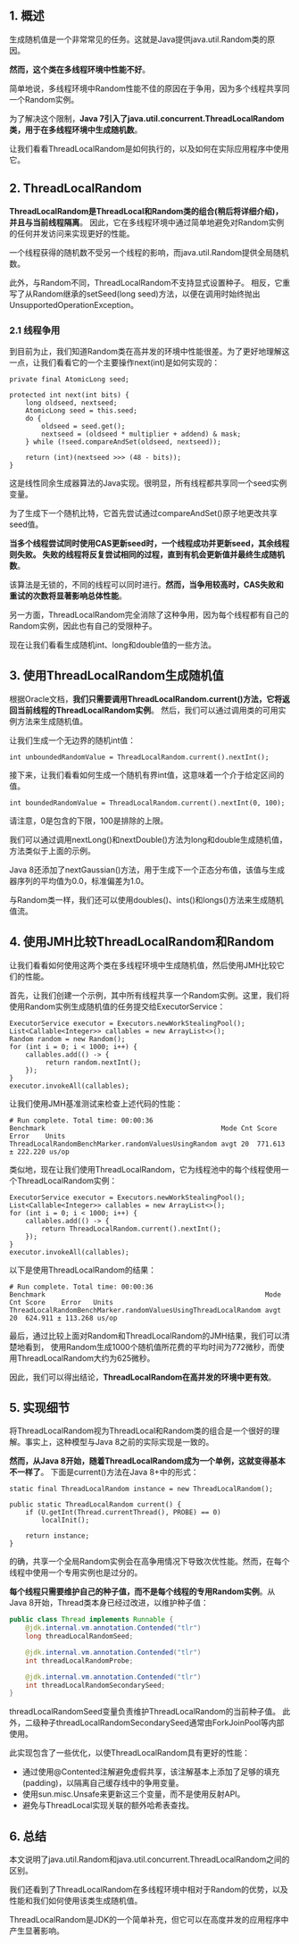 ## 1. 概述

生成随机值是一个非常常见的任务。这就是Java提供java.util.Random类的原因。

**然而，这个类在多线程环境中性能不好**。

简单地说，多线程环境中Random性能不佳的原因在于争用，因为多个线程共享同一个Random实例。

为了解决这个限制，**Java 7引入了java.util.concurrent.ThreadLocalRandom类，用于在多线程环境中生成随机数**。

让我们看看ThreadLocalRandom是如何执行的，以及如何在实际应用程序中使用它。

## 2. ThreadLocalRandom

**ThreadLocalRandom是ThreadLocal和Random类的组合(稍后将详细介绍)，并且与当前线程隔离**。
因此，它在多线程环境中通过简单地避免对Random实例的任何并发访问来实现更好的性能。

一个线程获得的随机数不受另一个线程的影响，而java.util.Random提供全局随机数。

此外，与Random不同，ThreadLocalRandom不支持显式设置种子。
相反，它重写了从Random继承的setSeed(long seed)方法，以便在调用时始终抛出UnsupportedOperationException。

### 2.1 线程争用

到目前为止，我们知道Random类在高并发的环境中性能很差。为了更好地理解这一点，让我们看看它的一个主要操作next(int)是如何实现的：

```text
private final AtomicLong seed;

protected int next(int bits) {
    long oldseed, nextseed;
    AtomicLong seed = this.seed;
    do {
        oldseed = seed.get();
        nextseed = (oldseed * multiplier + addend) & mask;
    } while (!seed.compareAndSet(oldseed, nextseed));

    return (int)(nextseed >>> (48 - bits));
}
```

这是线性同余生成器算法的Java实现。很明显，所有线程都共享同一个seed实例变量。

为了生成下一个随机比特，它首先尝试通过compareAndSet()原子地更改共享seed值。

**当多个线程尝试同时使用CAS更新seed时，一个线程成功并更新seed，其余线程则失败。
失败的线程将反复尝试相同的过程，直到有机会更新值并最终生成随机数**。

该算法是无锁的，不同的线程可以同时进行。**然而，当争用较高时，CAS失败和重试的次数将显著影响总体性能**。

另一方面，ThreadLocalRandom完全消除了这种争用，因为每个线程都有自己的Random实例，因此也有自己的受限种子。

现在让我们看看生成随机int、long和double值的一些方法。

## 3. 使用ThreadLocalRandom生成随机值

根据Oracle文档，**我们只需要调用ThreadLocalRandom.current()方法，它将返回当前线程的ThreadLocalRandom实例**。
然后，我们可以通过调用类的可用实例方法来生成随机值。

让我们生成一个无边界的随机int值：

```text
int unboundedRandomValue = ThreadLocalRandom.current().nextInt();
```

接下来，让我们看看如何生成一个随机有界int值，这意味着一个介于给定区间的值。

```text
int boundedRandomValue = ThreadLocalRandom.current().nextInt(0, 100);
```

请注意，0是包含的下限，100是排除的上限。

我们可以通过调用nextLong()和nextDouble()方法为long和double生成随机值，方法类似于上面的示例。

Java 8还添加了nextGaussian()方法，用于生成下一个正态分布值，该值与生成器序列的平均值为0.0，标准偏差为1.0。

与Random类一样，我们还可以使用doubles()、ints()和longs()方法来生成随机值流。

## 4. 使用JMH比较ThreadLocalRandom和Random

让我们看看如何使用这两个类在多线程环境中生成随机值，然后使用JMH比较它们的性能。

首先，让我们创建一个示例，其中所有线程共享一个Random实例。这里，我们将使用Random实例生成随机值的任务提交给ExecutorService：

```text
ExecutorService executor = Executors.newWorkStealingPool();
List<Callable<Integer>> callables = new ArrayList<>();
Random random = new Random();
for (int i = 0; i < 1000; i++) {
    callables.add(() -> {
         return random.nextInt();
    });
}
executor.invokeAll(callables);
```

让我们使用JMH基准测试来检查上述代码的性能：

```text
# Run complete. Total time: 00:00:36
Benchmark                                            Mode Cnt Score    Error    Units
ThreadLocalRandomBenchMarker.randomValuesUsingRandom avgt 20  771.613 ± 222.220 us/op
```

类似地，现在让我们使用ThreadLocalRandom，它为线程池中的每个线程使用一个ThreadLocalRandom实例：

```text
ExecutorService executor = Executors.newWorkStealingPool();
List<Callable<Integer>> callables = new ArrayList<>();
for (int i = 0; i < 1000; i++) {
    callables.add(() -> {
        return ThreadLocalRandom.current().nextInt();
    });
}
executor.invokeAll(callables);
```

以下是使用ThreadLocalRandom的结果：

```text
# Run complete. Total time: 00:00:36
Benchmark                                                       Mode Cnt Score    Error   Units
ThreadLocalRandomBenchMarker.randomValuesUsingThreadLocalRandom avgt 20  624.911 ± 113.268 us/op
```

最后，通过比较上面对Random和ThreadLocalRandom的JMH结果，我们可以清楚地看到，
使用Random生成1000个随机值所花费的平均时间为772微秒，而使用ThreadLocalRandom大约为625微秒。

因此，我们可以得出结论，**ThreadLocalRandom在高并发的环境中更有效**。

## 5. 实现细节

将ThreadLocalRandom视为ThreadLocal和Random类的组合是一个很好的理解。事实上，这种模型与Java 8之前的实际实现是一致的。

**然而，从Java 8开始，随着ThreadLocalRandom成为一个单例，这就变得基本不一样了**。
下面是current()方法在Java 8+中的形式：

```text
static final ThreadLocalRandom instance = new ThreadLocalRandom();

public static ThreadLocalRandom current() {
    if (U.getInt(Thread.currentThread(), PROBE) == 0)
        localInit();

    return instance;
}
```

的确，共享一个全局Random实例会在高争用情况下导致次优性能。然而，在每个线程中使用一个专用实例也是过分的。

**每个线程只需要维护自己的种子值，而不是每个线程的专用Random实例**。从Java 8开始，Thread类本身已经过改进，以维护种子值：

```java
public class Thread implements Runnable {
    @jdk.internal.vm.annotation.Contended("tlr")
    long threadLocalRandomSeed;

    @jdk.internal.vm.annotation.Contended("tlr")
    int threadLocalRandomProbe;

    @jdk.internal.vm.annotation.Contended("tlr")
    int threadLocalRandomSecondarySeed;
}
```

threadLocalRandomSeed变量负责维护ThreadLocalRandom的当前种子值。
此外，二级种子threadLocalRandomSecondarySeed通常由ForkJoinPool等内部使用。

此实现包含了一些优化，以使ThreadLocalRandom具有更好的性能：

+ 通过使用@Contented注解避免虚假共享，该注解基本上添加了足够的填充(padding)，以隔离自己缓存线中的争用变量。
+ 使用sun.misc.Unsafe来更新这三个变量，而不是使用反射API。
+ 避免与ThreadLocal实现关联的额外哈希表查找。

## 6. 总结

本文说明了java.util.Random和java.util.concurrent.ThreadLocalRandom之间的区别。

我们还看到了ThreadLocalRandom在多线程环境中相对于Random的优势，以及性能和我们如何使用该类生成随机值。

ThreadLocalRandom是JDK的一个简单补充，但它可以在高度并发的应用程序中产生显著影响。